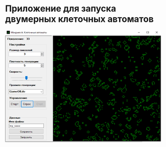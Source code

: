 # Приложение для запуска двумерных клеточных автоматов 

![alt text](https://github.com/andreymokriev/cellular_automaton_WindowsForms/blob/main/Screenshots/1.png?raw=true)
